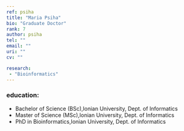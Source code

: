 ```yaml
---
ref: psiha
title: "Maria Psiha"
bio: "Graduate Doctor"
rank: 7
author: psiha
tel: ""
email: ""
uri: ""
cv: ""

research:
 - "Bioinformatics"
---
```


### education:
 - Bachelor of Science (BSc),Ionian University, Dept. of Informatics
 - Master of Science (MSc),Ionian University, Dept. of Informatics
 - PhD in Bioinformatics,Ionian University, Dept. of Informatics
